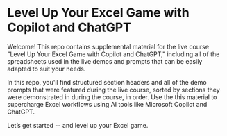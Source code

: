 # Level Up Your Excel Game with Copilot and ChatGPT

Welcome! This repo contains supplemental material for the live course "Level Up Your Excel Game with Copilot and ChatGPT," including all of the spreadsheets used in the live demos and prompts that can be easily adapted to suit your needs.

In this repo, you'll find structured section headers and all of the demo prompts that were featured during the live course, sorted by sections they were demonstrated in during the course, in order. Use the this material to supercharge Excel workflows using AI tools like Microsoft Copilot and ChatGPT.

Let’s get started -- and level up your Excel game.
